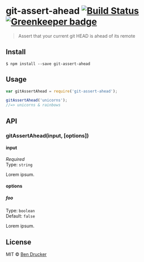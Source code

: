# git-assert-ahead [![Build Status](https://travis-ci.org/bendrucker/git-assert-ahead.svg?branch=master)](https://travis-ci.org/bendrucker/git-assert-ahead) [![Greenkeeper badge](https://badges.greenkeeper.io/bendrucker/git-assert-ahead.svg)](https://greenkeeper.io/)

> Assert that your current git HEAD is ahead of its remote


## Install

```
$ npm install --save git-assert-ahead
```


## Usage

```js
var gitAssertAhead = require('git-assert-ahead');

gitAssertAhead('unicorns');
//=> unicorns & rainbows
```

## API

### gitAssertAhead(input, [options])

#### input

*Required*  
Type: `string`

Lorem ipsum.

#### options

##### foo

Type: `boolean`  
Default: `false`

Lorem ipsum.


## License

MIT © [Ben Drucker](http://bendrucker.me)
